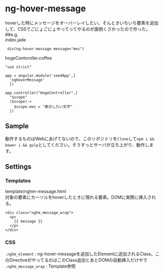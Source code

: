 # ng-hover-message
hoverした時にメッセージをオーバーレイしたい。そんときいちいち要素を追加して、CSSでごにょごにょやってってやるのが面倒くさかったので作った。
##e.g.  
index.jade
```
 div(ng-hover-message message="mes")
```
hogeContoroller.coffee
```
"use strict"

app = angular.module('seedApp',[
  'ngHoverMessage'
  ])

app.controller("HogeController",[
  "$scope"
  ($scope)->
    $scope.mes = "表示したい文字"
  ])
```
## Sample
動作するものはWebにあげてないので、このリポジトリを`Clone`して`npm i && bower i && gulp`としてください。そうすっとサーバが立ち上がり、動作します。


## Settings
### Templates
template/nghm-message.html  
対象の要素にカーソルをhoverしたときに現れる要素。DOMに実際に挿入される。
```
<div class="nghm_message_wrap">
  <p>
    {{ message }}
  </p>
</div>
```
### CSS
`.nghm_element` : ng-hover-messageを追加したElementに追加されるClass。このDirectiveがやってるのはこのClass追加とあとDOMの自動挿入だけやで  
`.nghm_message_wrap` : Template参照
